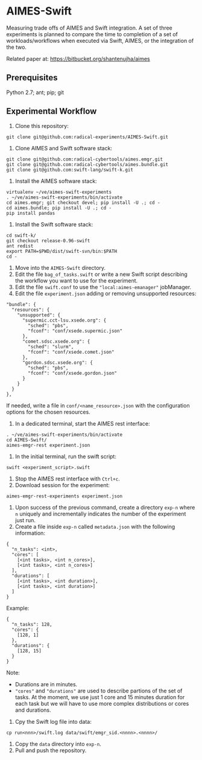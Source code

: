 # AIMES-Swift
Measuring trade offs of AIMES and Swift integration. A set of three experiments is planned to compare the time to completion of a set of workloads/workflows when executed via Swift, AIMES, or the integration of the two.

Related paper at: https://bitbucket.org/shantenujha/aimes

## Prerequisites

Python 2.7; ant; pip; git

## Experimental Workflow
1. Clone this repository:

  ```
  git clone git@github.com:radical-experiments/AIMES-Swift.git
  ```

1. Clone AIMES and Swift software stack:

  ```
  git clone git@github.com:radical-cybertools/aimes.emgr.git
  git clone git@github.com:radical-cybertools/aimes.bundle.git
  git clone git@github.com:swift-lang/swift-k.git
  ```

1. Install the AIMES software stack:
 
  ```
  virtualenv ~/ve/aimes-swift-experiments
  . ~/ve/aimes-swift-experiments/bin/activate
  cd aimes.emgr; git checkout devel; pip install -U .; cd -
  cd aimes.bundle; pip install -U .; cd -
  pip install pandas
  ```

1. Install the Swift software stack:

  ```
  cd swift-k/
  git checkout release-0.96-swift
  ant redist
  export PATH=$PWD/dist/swift-svn/bin:$PATH
  cd -
  ```

1. Move into the ```AIMES-Swift``` directory.
1. Edit the file ```bag_of_tasks.swift``` or write a new Swift script describing the workflow you want to use for the experiment.
1. Edit the file ```swift.conf``` to use the ```"local:aimes-emanager"``` jobManager.
1. Edit the file ```experiment.json``` adding or removing unsupported resources:

  ```
  "bundle": {
    "resources": {
      "unsupported": {
        "supermic.cct-lsu.xsede.org": {
          "sched": "pbs",
          "fconf": "conf/xsede.supermic.json"
        },
        "comet.sdsc.xsede.org": {
          "sched": "slurm",
          "fconf": "conf/xsede.comet.json"
        },
        "gordon.sdsc.xsede.org": {
          "sched": "pbs",
          "fconf": "conf/xsede.gordon.json"
        }
      }
    }
  },
  ```

  If needed, write a file in ```conf/<name_resource>.json``` with the configuration options for the chosen resources.

1. In a dedicated terminal, start the AIMES rest interface:

  ```
  . ~/ve/aimes-swift-experiments/bin/activate
  cd AIMES-Swift/
  aimes-emgr-rest experiment.json
  ```

1. In the initial terminal, run the swift script:

  ```
  swift <experiment_script>.swift
  ```

1. Stop the AIMES rest interface with ```Ctrl+c```.
1. Download session for the experiment:

  ```
  aimes-emgr-rest-experiments experiment.json
  ```

1. Upon success of the previous command, create a directory ```exp-n``` where ```n``` uniquely and incrementally indicates the number of the experiment just run.
1. Create a file inside ```exp-n``` called ```metadata.json``` with the following information:

  ```
  {
    "n_tasks": <int>,
    "cores": [
      [<int tasks>, <int n_cores>],
      [<int tasks>, <int n_cores>]
    ],
    "durations": [
      [<int tasks>, <int duration>],
      [<int tasks>, <int duration>]
    ]
  }
  ```
  
  Example:
  
  ```
  {
    "n_tasks": 128,
    "cores": {
      [128, 1]
    },
    "durations": {
      [128, 15]
    }
  }
  ```
  
  Note:
  * Durations are in minutes.
  * ```"cores"``` and ```"durations"``` are used to describe partions of the set of tasks. At the moment, we use just 1 core and 15 minutes duration for each task but we will have to use more complex distributions or cores and durations.

1. Cpy the Swift log file into data:
 
  ```
  cp run<nnn>/swift.log data/swift/emgr_sid.<nnnn>.<nnnn>/
  ```
  
1. Copy the ```data``` directory into ```exp-n```.
1. Pull and push the repository. 
